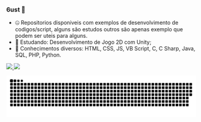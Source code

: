 ### 6ust 🤨

- 🤐 Repositorios disponiveis com exemplos de desenvolvimento de codigos/script, alguns são estudos outros são apenas exemplo que podem ser uteis para alguns.
- 📕 Estudando: Desenvolvimento de Jogo 2D com Unity;
- 🍳 Conhecimentos diversos: HTML, CSS, JS, VB Script, C, C Sharp, Java, SQL, PHP, Python.

<div>
  <a href="https://github.com/6ust">
  <img height="180em" src="https://github-readme-stats.vercel.app/api?username=6ust&show_icons=true&theme=dark&include_all_commits=true&count_private=true"/>
  <img height="180em" src="https://github-readme-stats.vercel.app/api/top-langs/?username=6ust&layout=compact&langs_count=7&theme=dark"/>

  ![Snake animation](https://github.com/6ust/6ust/blob/output/github-contribution-grid-snake.svg)
</div>
